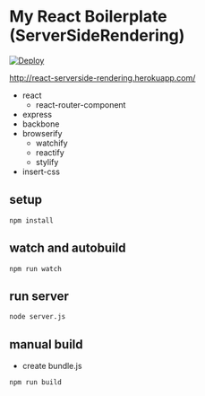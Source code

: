 # My React Boilerplate (ServerSideRendering)

[![Deploy](https://www.herokucdn.com/deploy/button.png)](https://heroku.com/deploy?template=https://github.com/koba04/react-boilerplate)

http://react-serverside-rendering.herokuapp.com/

* react
  * react-router-component
* express
* backbone
* browserify
  * watchify
  * reactify
  * stylify
* insert-css

## setup
```
npm install
```

## watch and autobuild
```
npm run watch
```

## run server
```
node server.js
```

## manual build
* create bundle.js
```
npm run build
```
